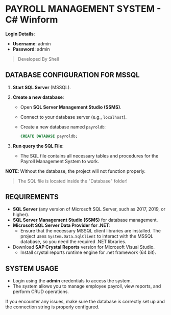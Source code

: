 # PAYROLL MANAGEMENT SYSTEM - C# Winform

**Login Details**:

- **Username**: admin
- **Password**: admin

> Developed By Shell

## DATABASE CONFIGURATION FOR MSSQL

1. **Start SQL Server** (MSSQL).
2. **Create a new database**:

   - Open **SQL Server Management Studio (SSMS)**.
   - Connect to your database server (e.g., `localhost`).
   - Create a new database named `payroldb`:

     ```sql
     CREATE DATABASE payroldb;
     ```

3. **Run query the SQL File**:
   - The SQL file contains all necessary tables and procedures for the Payroll Management System to work.

**NOTE**: Without the database, the project will not function properly.

> The SQL file is located inside the "Database" folder!

## REQUIREMENTS

- **SQL Server** (any version of Microsoft SQL Server, such as 2017, 2019, or higher).
- **SQL Server Management Studio (SSMS)** for database management.
- **Microsoft SQL Server Data Provider for .NET**:
  - Ensure that the necessary MSSQL client libraries are installed. The project uses `System.Data.SqlClient` to interact with the MSSQL database, so you need the required .NET libraries.
- Download **SAP Crystal Reports** version for Microsoft Visual Studio.
  - Install crystal reports runtime engine for .net framework (64 bit).

## SYSTEM USAGE

- Login using the **admin** credentials to access the system.
- The system allows you to manage employee payroll, view reports, and perform CRUD operations.

If you encounter any issues, make sure the database is correctly set up and the connection string is properly configured.
